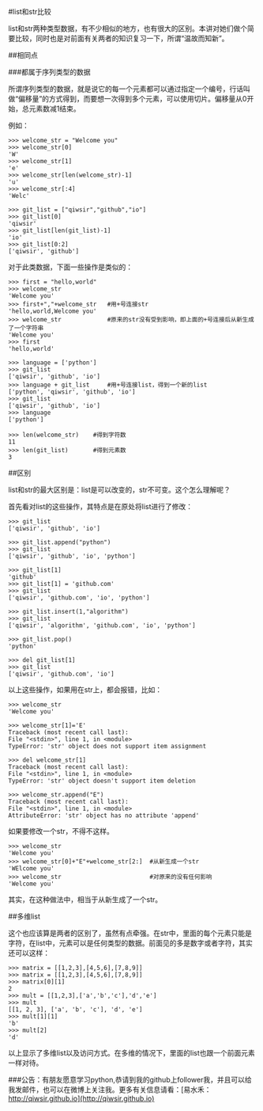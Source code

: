 #list和str比较

list和str两种类型数据，有不少相似的地方，也有很大的区别。本讲对她们做个简要比较，同时也是对前面有关两者的知识复习一下，所谓“温故而知新”。

##相同点

###都属于序列类型的数据

所谓序列类型的数据，就是说它的每一个元素都可以通过指定一个编号，行话叫做“偏移量”的方式得到，而要想一次得到多个元素，可以使用切片。偏移量从0开始，总元素数减1结束。

例如：

    >>> welcome_str = "Welcome you"
    >>> welcome_str[0]
    'W'
    >>> welcome_str[1]
    'e'
    >>> welcome_str[len(welcome_str)-1]
    'u'
    >>> welcome_str[:4]
    'Welc'
    
    >>> git_list = ["qiwsir","github","io"]
    >>> git_list[0]
    'qiwsir'
    >>> git_list[len(git_list)-1]
    'io'
    >>> git_list[0:2]
    ['qiwsir', 'github']

对于此类数据，下面一些操作是类似的：

    >>> first = "hello,world"
    >>> welcome_str
    'Welcome you'
    >>> first+","+welcome_str   #用+号连接str
    'hello,world,Welcome you'
    >>> welcome_str             #原来的str没有受到影响，即上面的+号连接后从新生成了一个字符串
    'Welcome you'
    >>> first
    'hello,world'

    >>> language = ['python']
    >>> git_list
    ['qiwsir', 'github', 'io']
    >>> language + git_list     #用+号连接list，得到一个新的list
    ['python', 'qiwsir', 'github', 'io']
    >>> git_list
    ['qiwsir', 'github', 'io']
    >>> language
    ['python']

    >>> len(welcome_str)    #得到字符数
    11
    >>> len(git_list)       #得到元素数
    3

##区别

list和str的最大区别是：list是可以改变的，str不可变。这个怎么理解呢？

首先看对list的这些操作，其特点是在原处将list进行了修改：

    >>> git_list
    ['qiwsir', 'github', 'io']
    
    >>> git_list.append("python")
    >>> git_list
    ['qiwsir', 'github', 'io', 'python']
    
    >>> git_list[1]               
    'github'
    >>> git_list[1] = 'github.com'
    >>> git_list
    ['qiwsir', 'github.com', 'io', 'python']
    
    >>> git_list.insert(1,"algorithm")
    >>> git_list
    ['qiwsir', 'algorithm', 'github.com', 'io', 'python']
    
    >>> git_list.pop()
    'python'
    
    >>> del git_list[1]
    >>> git_list
    ['qiwsir', 'github.com', 'io']

以上这些操作，如果用在str上，都会报错，比如：

    >>> welcome_str
    'Welcome you'
    
    >>> welcome_str[1]='E'
    Traceback (most recent call last):
    File "<stdin>", line 1, in <module>
    TypeError: 'str' object does not support item assignment
    
    >>> del welcome_str[1]
    Traceback (most recent call last):
    File "<stdin>", line 1, in <module>
    TypeError: 'str' object doesn't support item deletion
    
    >>> welcome_str.append("E")
    Traceback (most recent call last):
    File "<stdin>", line 1, in <module>
    AttributeError: 'str' object has no attribute 'append'

如果要修改一个str，不得不这样。

    >>> welcome_str
    'Welcome you'
    >>> welcome_str[0]+"E"+welcome_str[2:]  #从新生成一个str
    'WElcome you'
    >>> welcome_str                         #对原来的没有任何影响
    'Welcome you'

其实，在这种做法中，相当于从新生成了一个str。

##多维list

这个也应该算是两者的区别了，虽然有点牵强。在str中，里面的每个元素只能是字符，在list中，元素可以是任何类型的数据。前面见的多是数字或者字符，其实还可以这样：

    >>> matrix = [[1,2,3],[4,5,6],[7,8,9]]
    >>> matrix = [[1,2,3],[4,5,6],[7,8,9]]
    >>> matrix[0][1]
    2
    >>> mult = [[1,2,3],['a','b','c'],'d','e']
    >>> mult
    [[1, 2, 3], ['a', 'b', 'c'], 'd', 'e']
    >>> mult[1][1]
    'b'
    >>> mult[2]
    'd'

以上显示了多维list以及访问方式。在多维的情况下，里面的list也跟一个前面元素一样对待。

###公告：有朋友愿意学习python,恭请到我的github上follower我，并且可以给我发邮件，也可以在微博上关注我。更多有关信息请看：[易水禾：http://qiwsir.github.io](http://qiwsir.github.io)
